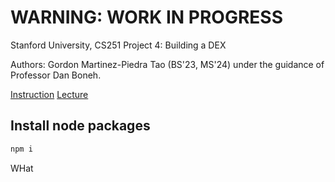# WARNING: WORK IN PROGRESS

Stanford University, CS251 Project 4: Building a DEX

Authors: Gordon Martinez-Piedra Tao (BS'23, MS'24) under the guidance of
Professor Dan Boneh.

[Instruction](https://cs251.stanford.edu/hw/proj4.pdf)
[Lecture](https://cs251.stanford.edu/lectures/lecture10.pdf)

## Install node packages

```sh
npm i
```

WHat
